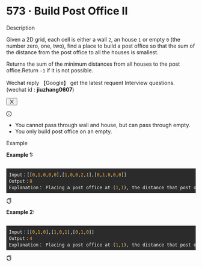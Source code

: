 <h1>573 · Build Post Office II</h1>
<div data-h5="false" class="problem-description-content-3Li9u4xPVfRLi_Nzzm3e_n problem-detail-bottom-6aFi-dEa3TmzbacYYSuje"><div data-h5="false" class="content-wrapper-32rgvmtTEZlJxhYe-SXar4"><div class="sub-title-3tQamyyYH5-VXCEHKrzgsd with-action-3ISUSOCo8G5-PfWWWyKDb9">Description</div><div class="react-markdown react-markdown-2P3YjvgELb5tvqGDu8Rkkt"><p>Given a 2D grid, each cell is either a wall <code>2</code>, an house <code>1</code> or empty <code>0</code> (the number zero, one, two), find a place to build a post office so that the sum of the distance from the post office to all the houses is smallest.</p>
<p>Returns the sum of the minimum distances from all houses to the post office.Return <code>-1</code> if it is not possible.</p></div><div data-show="true" class="ant-alert ant-alert-info ant-alert-with-description ant-alert-no-icon connection-21P0r67p-lWVq52n2_0CLV" role="alert" style="margin-bottom: 16px;"><div class="ant-alert-content"><div class="ant-alert-description"><div class="react-markdown react-markdown-2P3YjvgELb5tvqGDu8Rkkt"><p>Wechat reply  【Google】 get the latest requent Interview questions. (wechat id : <strong>jiuzhang0607</strong>)</p></div></div></div><button type="button" class="ant-alert-close-icon" tabindex="0"><span role="img" aria-label="close" class="anticon anticon-close"><svg viewBox="64 64 896 896" focusable="false" data-icon="close" width="1em" height="1em" fill="currentColor" aria-hidden="true"><path d="M563.8 512l262.5-312.9c4.4-5.2.7-13.1-6.1-13.1h-79.8c-4.7 0-9.2 2.1-12.3 5.7L511.6 449.8 295.1 191.7c-3-3.6-7.5-5.7-12.3-5.7H203c-6.8 0-10.5 7.9-6.1 13.1L459.4 512 196.9 824.9A7.95 7.95 0 00203 838h79.8c4.7 0 9.2-2.1 12.3-5.7l216.5-258.1 216.5 258.1c3 3.6 7.5 5.7 12.3 5.7h79.8c6.8 0 10.5-7.9 6.1-13.1L563.8 512z"></path></svg></span></button></div><div data-show="true" class="ant-alert ant-alert-info ant-alert-with-description notice-1ncxxfAmH3X1SpRYMMoH2g" role="alert"><span role="img" aria-label="info-circle" class="anticon anticon-info-circle ant-alert-icon"><svg viewBox="64 64 896 896" focusable="false" data-icon="info-circle" width="1em" height="1em" fill="currentColor" aria-hidden="true"><path d="M512 64C264.6 64 64 264.6 64 512s200.6 448 448 448 448-200.6 448-448S759.4 64 512 64zm0 820c-205.4 0-372-166.6-372-372s166.6-372 372-372 372 166.6 372 372-166.6 372-372 372z"></path><path d="M464 336a48 48 0 1096 0 48 48 0 10-96 0zm72 112h-48c-4.4 0-8 3.6-8 8v272c0 4.4 3.6 8 8 8h48c4.4 0 8-3.6 8-8V456c0-4.4-3.6-8-8-8z"></path></svg></span><div class="ant-alert-content"><div class="ant-alert-description"><div class="react-markdown react-markdown-2P3YjvgELb5tvqGDu8Rkkt"><ul>
<li>You cannot pass through wall and house, but can pass through empty.</li>
<li>You only build post office on an empty.</li>
</ul></div></div></div></div></div><div data-h5="false" class="content-wrapper-32rgvmtTEZlJxhYe-SXar4"><div class="sub-title-3tQamyyYH5-VXCEHKrzgsd">Example</div><div class="react-markdown react-markdown-2P3YjvgELb5tvqGDu8Rkkt"><p><strong>Example 1:</strong></p>
<pre><div class="markdown-thumbnail-wrapper" style="height: auto; max-height: unset;"><div class="lc-code-wrapper"><pre style="display: block; overflow-x: auto; background: rgb(43, 43, 43); color: rgb(248, 248, 242); padding: 0.5em;"><code style="white-space: pre;"><span>Input：[[</span><span style="color: rgb(245, 171, 53);">0</span><span>,</span><span style="color: rgb(245, 171, 53);">1</span><span>,</span><span style="color: rgb(245, 171, 53);">0</span><span>,</span><span style="color: rgb(245, 171, 53);">0</span><span>,</span><span style="color: rgb(245, 171, 53);">0</span><span>],[</span><span style="color: rgb(245, 171, 53);">1</span><span>,</span><span style="color: rgb(245, 171, 53);">0</span><span>,</span><span style="color: rgb(245, 171, 53);">0</span><span>,</span><span style="color: rgb(245, 171, 53);">2</span><span>,</span><span style="color: rgb(245, 171, 53);">1</span><span>],[</span><span style="color: rgb(245, 171, 53);">0</span><span>,</span><span style="color: rgb(245, 171, 53);">1</span><span>,</span><span style="color: rgb(245, 171, 53);">0</span><span>,</span><span style="color: rgb(245, 171, 53);">0</span><span>,</span><span style="color: rgb(245, 171, 53);">0</span><span>]]
</span><span>Output：</span><span style="color: rgb(245, 171, 53);">8</span><span>
</span><span>Explanation： Placing a post office at (</span><span style="color: rgb(245, 171, 53);">1</span><span>,</span><span style="color: rgb(245, 171, 53);">1</span><span>), the distance that post office to all the house sum is smallest.</span></code></pre><div class="code-block-buttons"><span title="Copy Code" class="code-block-copy-button"><span role="img" aria-label="copy" class="anticon anticon-copy"><svg viewBox="64 64 896 896" focusable="false" data-icon="copy" width="1em" height="1em" fill="currentColor" aria-hidden="true"><path d="M832 64H296c-4.4 0-8 3.6-8 8v56c0 4.4 3.6 8 8 8h496v688c0 4.4 3.6 8 8 8h56c4.4 0 8-3.6 8-8V96c0-17.7-14.3-32-32-32zM704 192H192c-17.7 0-32 14.3-32 32v530.7c0 8.5 3.4 16.6 9.4 22.6l173.3 173.3c2.2 2.2 4.7 4 7.4 5.5v1.9h4.2c3.5 1.3 7.2 2 11 2H704c17.7 0 32-14.3 32-32V224c0-17.7-14.3-32-32-32zM350 856.2L263.9 770H350v86.2zM664 888H414V746c0-22.1-17.9-40-40-40H232V264h432v624z"></path></svg></span></span></div></div></div></pre>
<p><strong>Example 2:</strong></p>
<pre><div class="markdown-thumbnail-wrapper" style="height: auto; max-height: unset;"><div class="lc-code-wrapper"><pre style="display: block; overflow-x: auto; background: rgb(43, 43, 43); color: rgb(248, 248, 242); padding: 0.5em;"><code style="white-space: pre;"><span>Input：[[</span><span style="color: rgb(245, 171, 53);">0</span><span>,</span><span style="color: rgb(245, 171, 53);">1</span><span>,</span><span style="color: rgb(245, 171, 53);">0</span><span>],[</span><span style="color: rgb(245, 171, 53);">1</span><span>,</span><span style="color: rgb(245, 171, 53);">0</span><span>,</span><span style="color: rgb(245, 171, 53);">1</span><span>],[</span><span style="color: rgb(245, 171, 53);">0</span><span>,</span><span style="color: rgb(245, 171, 53);">1</span><span>,</span><span style="color: rgb(245, 171, 53);">0</span><span>]]
</span><span>Output：</span><span style="color: rgb(245, 171, 53);">4</span><span>
</span><span>Explanation： Placing a post office at (</span><span style="color: rgb(245, 171, 53);">1</span><span>,</span><span style="color: rgb(245, 171, 53);">1</span><span>), the distance that post office to all the house sum is smallest.</span></code></pre><div class="code-block-buttons"><span title="Copy Code" class="code-block-copy-button"><span role="img" aria-label="copy" class="anticon anticon-copy"><svg viewBox="64 64 896 896" focusable="false" data-icon="copy" width="1em" height="1em" fill="currentColor" aria-hidden="true"><path d="M832 64H296c-4.4 0-8 3.6-8 8v56c0 4.4 3.6 8 8 8h496v688c0 4.4 3.6 8 8 8h56c4.4 0 8-3.6 8-8V96c0-17.7-14.3-32-32-32zM704 192H192c-17.7 0-32 14.3-32 32v530.7c0 8.5 3.4 16.6 9.4 22.6l173.3 173.3c2.2 2.2 4.7 4 7.4 5.5v1.9h4.2c3.5 1.3 7.2 2 11 2H704c17.7 0 32-14.3 32-32V224c0-17.7-14.3-32-32-32zM350 856.2L263.9 770H350v86.2zM664 888H414V746c0-22.1-17.9-40-40-40H232V264h432v624z"></path></svg></span></span></div></div></div></pre></div></div></div>
